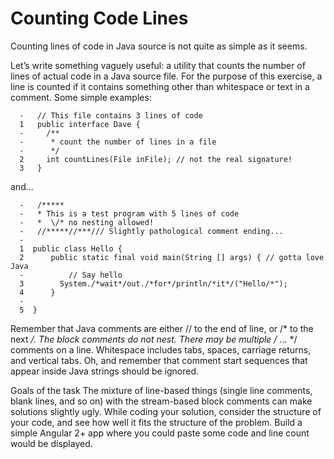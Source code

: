 # Counting Code Lines

Counting lines of code in Java source is not quite as simple as it seems.

Let’s write something vaguely useful: a utility that counts the number of lines of actual code in a Java source file. For the purpose of this exercise, a line is counted if it contains something other than whitespace or text in a comment. Some simple examples:

```
  -   // This file contains 3 lines of code
  1   public interface Dave {
  -     /**
  -      * count the number of lines in a file
  -      */
  2     int countLines(File inFile); // not the real signature!
  3   }
```

and…
```
  -   /*****
  -   * This is a test program with 5 lines of code
  -   *  \/* no nesting allowed!
  -   //*****//***/// Slightly pathological comment ending...
  -
  1  public class Hello {
  2      public static final void main(String [] args) { // gotta love Java
  -          // Say hello
  3        System./*wait*/out./*for*/println/*it*/("Hello/*");
  4      }
  -
  5  }
```

Remember that Java comments are either // to the end of line, or /* to the next */. The block comments do not nest. There may be multiple /* … */ comments on a line. Whitespace includes tabs, spaces, carriage returns, and vertical tabs. Oh, and remember that comment start sequences that appear inside Java strings should be ignored.

Goals of the task
The mixture of line-based things (single line comments, blank lines, and so on) with the stream-based block comments can make solutions slightly ugly. While coding your solution, consider the structure of your code, and see how well it fits the structure of the problem. Build a simple Angular 2+ app where you could paste some code and line count would be displayed.